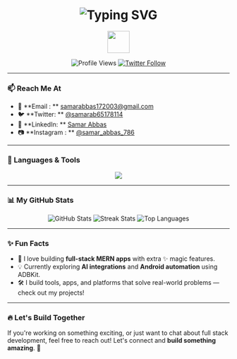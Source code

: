 <h1 align="center">
  <img src="https://readme-typing-svg.demolab.com?font=Fira+Code&duration=3000&pause=1000&color=F7F7F7&center=true&vCenter=true&width=435&lines=Hi+%F0%9F%91%8B%2C+I'm+Samar+Abbas;A+FULL+STACK+Developer+from+India;I+%E2%9D%A4%EF%B8%8F+to+build+cool+projects!" alt="Typing SVG" />
</h1>

<p align="center">
  <img src="https://media.giphy.com/media/hvRJCLFzcasrR4ia7z/giphy.gif" width="50"/>
</p>

<p align="center">
  <img src="https://komarev.com/ghpvc/?username=samar-abbas-786&label=Profile+Views&color=brightgreen" alt="Profile Views" />
  <a href="https://twitter.com/samarab65178114"><img src="https://img.shields.io/twitter/follow/samarab65178114?label=Follow&style=social" alt="Twitter Follow" /></a>
</p>

---

### 📫 Reach Me At
- 📧 **Email : ** samarabbas172003@gmail.com  
- 🐦 **Twitter: ** [@samarab65178114](https://twitter.com/samarab65178114)  
- 💼 **LinkedIn: ** [Samar Abbas](https://linkedin.com/in/samar-abbas-a1ab4625a)  
- 📷 **Instagram : ** [@samar_abbas_786](https://instagram.com/samar_abbas_786)

---

### 🔧 Languages & Tools
<p align="center">
  <img src="https://skillicons.dev/icons?i=html,css,js,react,next,nodejs,express,mongodb,mysql,java,cpp,python,git,docker,figma,postman,tailwind,graphql,opencv,redis,bootstrap,jest" />
</p>

---

### 📊 My GitHub Stats

<p align="center">
  <img src="https://github-readme-stats.vercel.app/api?username=samar-abbas-786&show_icons=true&theme=radical" alt="GitHub Stats" />
  <img src="https://github-readme-streak-stats.herokuapp.com/?user=samar-abbas-786&theme=radical" alt="Streak Stats" />
  <img src="https://github-readme-stats.vercel.app/api/top-langs/?username=samar-abbas-786&layout=compact&theme=radical" alt="Top Languages" />
</p>

---

### ✨ Fun Facts
- 🚀 I love building **full-stack MERN apps** with extra ✨ magic features.
- 💡 Currently exploring **AI integrations** and **Android automation** using ADBKit.
- 🛠️ I build tools, apps, and platforms that solve real-world problems — check out my projects!

---

### 🔥 Let's Build Together
If you're working on something exciting, or just want to chat about full stack development, feel free to reach out! Let's connect and **build something amazing**. 🚀  
